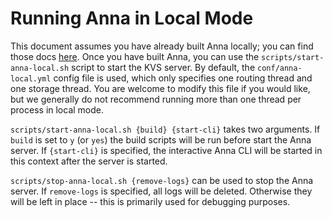 # Running Anna in Local Mode

This document assumes you have already built Anna locally; you can find those docs [here](building-anna.md). Once you have built Anna, you can use the `scripts/start-anna-local.sh` script to start the KVS server. By default, the `conf/anna-local.yml` config file is used, which only specifies one routing thread and one storage thread. You are welcome to modify this file if you would like, but we generally do not recommend running more than one thread per process in local mode.

`scripts/start-anna-local.sh {build} {start-cli}` takes two arguments. If `build` is set to `y` (or `yes`) the build scripts will be run before start the Anna server. If `{start-cli}` is specified, the interactive Anna CLI will be started in this context after the server is started.

`scripts/stop-anna-local.sh {remove-logs}` can be used to stop the Anna server. If `remove-logs` is specified, all logs will be deleted. Otherwise they will be left in place -- this is primarily used for debugging purposes.
